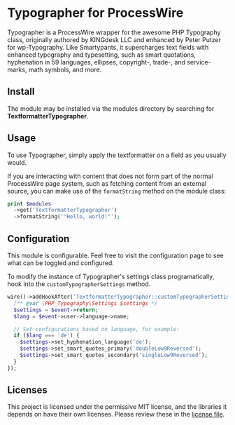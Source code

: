 # Typographer for ProcessWire

Typographer is a ProcessWire wrapper for the awesome PHP Typography class, originally authored by KINGdesk LLC and enhanced by Peter Putzer for wp-Typography. Like Smartypants, it supercharges text fields with enhanced typography and typesetting, such as smart quotations, hyphenation in 59 languages, ellipses, copyright-, trade-, and service-marks, math symbols, and more.

## Install

The module may be installed via the modules directory by searching for **TextformatterTypographer**.

## Usage

To use Typographer, simply apply the textformatter on a field as you usually would.

If you are interacting with content that does not form part of the normal ProcessWire page system, such as fetching content from an external source, you can make use of the `formatString` method on the module class:

```php
print $modules
  ->get('TextformatterTypographer')
  ->formatString('"Hello, world!"');
```

## Configuration

This module is configurable. Feel free to visit the configuration page to see what can be toggled and configured.

To modify the instance of Typographer's settings class programatically, hook into the `customTypographerSettings` method.

```php
wire()->addHookAfter('TextformatterTypographer::customTypographerSettings', function (HookEvent $event) {
  /** @var \PHP_Typography\Settings $settings */
  $settings = $event->return;
  $lang = $event->user->language->name;

  // Set configurations based on language, for example:
  if ($lang === 'de') {
    $settings->set_hyphenation_language('de');
    $settings->set_smart_quotes_primary('doubleLow9Reversed');
    $settings->set_smart_quotes_secondary('singleLow9Reversed');
  }
});
```

## Licenses

This project is licensed under the permissive MIT license, and the libraries it depends on have their own licenses. Please review these in the [license file](LICENSE.md).
